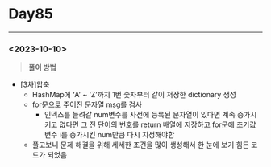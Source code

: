 # Day85

---

### <2023-10-10>

> ********풀이 방법********
>
- [3차]압축
    - HashMap에 ‘A’ ~ ‘Z’까지 1번 숫자부터 같이 저장한 dictionary 생성
    - for문으로 주어진 문자열 msg를 검사
        - 인덱스를 늘려갈 num변수를 사전에 등록된 문자열이 있다면 계속 증가시키고 없다면 그 전 단어의 번호를 return 배열에 저장하고 for문에 초기값 변수 i를 증가시킨 num만큼 다시 지정해야함
    - 풀고보니 문제 해결을 위해 세세한 조건을 많이 생성해서 한 눈에 보기 힘든 코드가 되었음